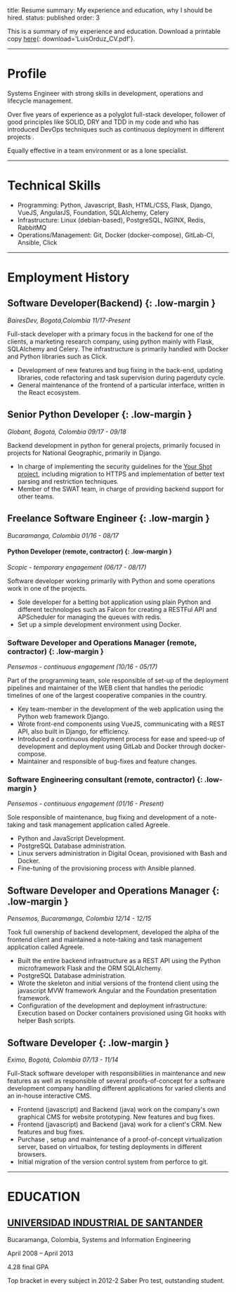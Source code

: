 title: Resume
summary: My experience and education, why I should be hired.
status: published
order: 3

This is a summary of my experience and education. Download a printable copy [here][pdf]{: download='LuisOrduz_CV.pdf'}.
___
# Profile
Systems Engineer with strong skills in development, operations and lifecycle management.

Over five years of experience as a polyglot full-stack developer, follower of good principles like SOLID, DRY and TDD in my code and who has
introduced DevOps techniques such as continuous deployment in different projects .

Equally effective in a team environment or as a lone specialist.
___
# Technical Skills
* Programming: Python, Javascript, Bash, HTML/CSS, Flask, Django, VueJS, AngularJS, Foundation, SQLAlchemy, Celery
* Infrastructure: Linux (debian-based), PostgreSQL, NGINX, Redis, RabbitMQ
* Operations/Management: Git, Docker (docker-compose), GitLab-CI, Ansible, Click
___
# Employment History
## Software Developer(Backend) {: .low-margin }
*BairesDev,    Bogotá,Colombia    11/17-Present*

Full-stack developer with a primary focus in the backend for one of the clients, a marketing research company, using python mainly with Flask, SQLAlchemy and Celery. The infrastructure is primarily handled with Docker and Python libraries such as Click.

* Development of new features and bug fixing in the back-end, updating libraries, code refactoring and task supervision during pagerduty cycle.
* General maintenance of the frontend of a particular interface, written in the React ecosystem.

## Senior Python Developer {: .low-margin }
*Globant,    Bogotá, Colombia    09/17 - 09/18*

Backend development in python for general projects, primarily focused in projects for National Geographic, primarily in Django.

* In charge of implementing the security guidelines for the [Your Shot project](https://yourshot.nationalgeographic.com), including migration to HTTPS and implementation of better text parsing and restriction techniques.
* Member of the SWAT team, in charge of providing backend support for other teams.

## Freelance Software Engineer {: .low-margin }
*Bucaramanga, Colombia    01/16 - 08/17*

#### Python Developer (remote, contractor) {: .low-margin }
*Scopic - temporary engagement (06/17 - 08/17)*

Software developer working primarily with Python and some operations work in one of the projects.

* Sole developer for a betting bot application using plain Python and different technologies such as Falcon for creating a RESTFul API and APScheduler for managing the queues with redis.
* Set up a simple development environment using Docker.

### Software Developer and Operations Manager (remote, contractor) {: .low-margin }
*Pensemos - continuous engagement (10/16 - 05/17)*

Part of the programming team, sole responsible of set-up of the deployment pipelines and maintainer of the WEB client that handles the periodic timelines of one of the largest cooperative companies in the country.

* Key team-member in the development of the web application using the Python web framework Django.
* Wrote front-end components using VueJS, communicating with a REST API, also built in Django, for efficiency.
* Introduced a continuous deployment process for ease and speed-up of development and deployment using GitLab and Docker through docker-compose.
* Maintainer and responsible of bug-fixes and feature changes.

### Software Engineering consultant (remote, contractor) {: .low-margin }
*Pensemos - continuous engagement (01/16 - Present)*

Sole responsible of maintenance, bug fixing and development of a note-taking and task management application called Agreele.

* Python and JavaScript Development.
* PostgreSQL Database administration.
* Linux servers administration in Digital Ocean, provisioned with Bash and Docker.
* Fine-tuning of the provisioning process with Ansible planned.

## Software Developer and Operations Manager {: .low-margin }
*Pensemos,    Bucaramanga, Colombia    12/14 - 12/15*

Took full ownership of backend development, developed the alpha of the frontend client and maintained a note-taking and task management application called Agreele.

* Built the entire backend infrastructure as a REST API using the Python microframework Flask and the ORM SQLAlchemy.
* PostgreSQL Database administration.
* Wrote the skeleton and initial versions of the frontend client using the javascript MVW framework Angular and the Foundation presentation framework.
* Configuration of the development and deployment infrastructure: Execution based on Docker containers provisioned using Git hooks with helper Bash scripts.

## Software Developer {: .low-margin }
*Eximo,  Bogotá, Colombia 	07/13 - 11/14*

Full-Stack software developer with responsibilities in maintenance and new features as well as responsible of several proofs-of-concept for a software development company handling different applications for varied clients and an in-house interactive CMS.

* Frontend (javascript) and Backend (java) work on the company's own graphical CMS for website prototyping. New features and bug fixes.
* Frontend (javascript) and Backend (java) work for a client's CRM. New features and bug fixes.
* Purchase , setup and maintenance of a proof-of-concept virtualization server, based on virtualbox, for testing deployments in different browsers.
* Initial migration of the version control system from perforce to git.
___

# EDUCATION

## [UNIVERSIDAD INDUSTRIAL DE SANTANDER][uis]
Bucaramanga, Colombia, Systems and Information Engineering

April 2008 – April 2013

4.28 final GPA

Top bracket in every subject in 2012-2 Saber Pro test, outstanding student.

<style>
li > ul {
    margin-bottom: 1em;
}
.low-margin {
  margin-bottom: 0;
}
</style>

[pdf]: {filename}/assets/Luis_Orduz_CV.pdf "My CV"
[uis]: //uis.edu.co "My Alma Mater's home page"
